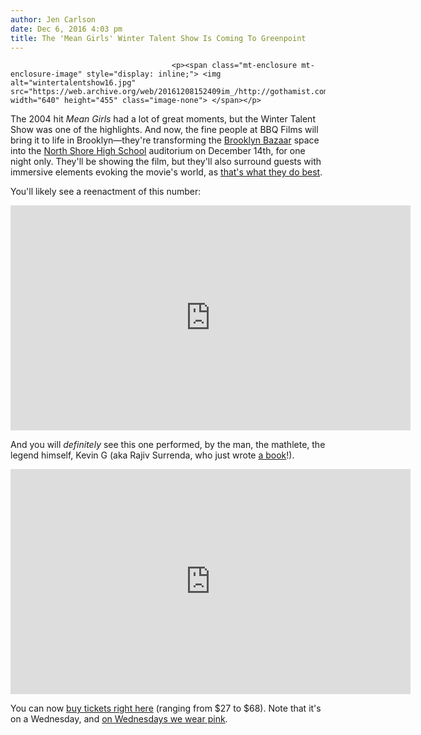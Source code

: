 ```yaml
---
author: Jen Carlson
date: Dec 6, 2016 4:03 pm
title: The 'Mean Girls' Winter Talent Show Is Coming To Greenpoint
---
```


	
										<p><span class="mt-enclosure mt-enclosure-image" style="display: inline;"> <img alt="wintertalentshow16.jpg" src="https://web.archive.org/web/20161208152409im_/http://gothamist.com/attachments/arts_jen/wintertalentshow16.jpg" width="640" height="455" class="image-none"> </span></p>

<p>The 2004 hit <em>Mean Girls</em> had a lot of great moments, but the Winter Talent Show was one of the highlights. And now, the fine people at BBQ Films will bring it to life in Brooklyn&#x2014;they&apos;re transforming the <a href="https://web.archive.org/web/20161208152409/http://gothamist.com/2016/09/06/rejoice_the_brooklyn_bazaar_is_baaa.php">Brooklyn Bazaar</a> space into the <a href="https://web.archive.org/web/20161208152409/http://meangirls.wikia.com/wiki/North_Shore_High_School">North Shore High School</a> auditorium on December 14th, for one night only. They&apos;ll be showing the film, but they&apos;ll also surround guests with immersive elements evoking the movie&apos;s world, as <a href="https://web.archive.org/web/20161208152409/http://gothamist.com/tags/bbqfilms">that&apos;s what they do best</a>. </p>

<p>You&apos;ll likely see a reenactment of this number:</p>

<p><iframe width="640" height="360" src="https://web.archive.org/web/20161208152409if_/https://www.youtube.com/embed/h81UOjlFmMs" frameborder="0" allowfullscreen></iframe></p>

<p>And you will <em>definitely</em> see this one performed, by the man, the mathlete, the legend himself, Kevin G (aka Rajiv Surrenda, who just wrote <a href="https://web.archive.org/web/20161208152409/https://www.amazon.com/Elephants-My-Backyard-Memoir/dp/1682450503">a book</a>!). </p>

<p><iframe width="640" height="360" src="https://web.archive.org/web/20161208152409if_/https://www.youtube.com/embed/9KY8WU0oa3I" frameborder="0" allowfullscreen></iframe></p>

<p>You can now <a href="https://web.archive.org/web/20161208152409/http://bbqfilms.com/project/the-winter-talent-show/">buy tickets right here</a> (ranging from $27 to $68). Note that it&apos;s on a Wednesday, and <a href="https://web.archive.org/web/20161208152409/https://www.youtube.com/watch?v=xBbOAVSBvpE">on Wednesdays we wear pink</a>.</p>					
										
									
				